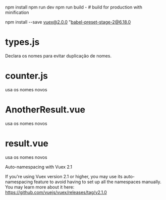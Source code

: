 npm install
npm run dev
npm run build - # build for production with minification

npm install --save vuex@2.0.0
"babel-preset-stage-2@6.18.0

# types.js
Declara os nomes para evitar duplicação de nomes.

# counter.js
usa os nomes novos

# AnotherResult.vue
usa os nomes novos

# result.vue
usa os nomes novos











Auto-namespacing with Vuex 2.1

If you're using Vuex version 2.1 or higher, you may use its auto-namespacing feature to avoid having to set up all the namespaces manually. You may learn more about it here: https://github.com/vuejs/vuex/releases/tag/v2.1.0